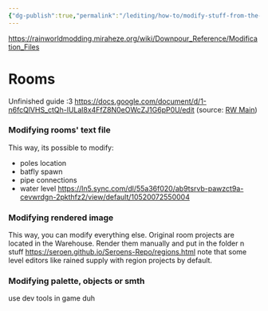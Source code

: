 ```yaml
---
{"dg-publish":true,"permalink":"/lediting/how-to/modify-stuff-from-the-game/"}
---
```


https://rainworldmodding.miraheze.org/wiki/Downpour_Reference/Modification_Files


# Rooms
Unfinished guide :3
https://docs.google.com/document/d/1-n6fcQlVHS_ctQh-lULal8x4FfZ8N0eOWcZJ1G6pP0U/edit
(source: [RW Main](https://discord.com/channels/291184728944410624/431534164932689921/1273601361870721094))
### Modifying rooms' text file
This way, its possible to modify:
- poles location
- batfly spawn
- pipe connections
- water level
https://ln5.sync.com/dl/55a36f020/ab9tsrvb-pawzct9a-cevwrdgn-2pkthfz2/view/default/10520072550004
### Modifying rendered image
This way, you can modify everything else.
Original room projects are located in the Warehouse. Render them manually and put in the folder n stuff 
https://seroen.github.io/Seroens-Repo/regions.html
note that some level editors like rained supply with region projects by default.

### Modifying palette, objects or smth
use dev tools in game duh